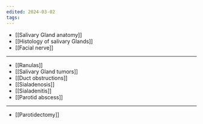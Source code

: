 ```yaml
---
edited: 2024-03-02
tags:
---
```

- [[Salivary Gland anatomy]]
- [[Histology of salivary Glands]]
- [[Facial nerve]]
---

- [[Ranulas]] 
- [[Salivary Gland tumors]]
- [[Duct obstructions]] 
- [[Sialadenosis]]
- [[Sialadenitis]]
- [[Parotid abscess]] 

---
- [[Parotidectomy]]